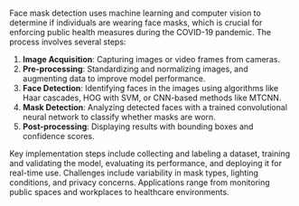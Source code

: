 Face mask detection uses machine learning and computer vision to determine if individuals are wearing face masks, which is crucial for enforcing public health measures during the COVID-19 pandemic. The process involves several steps:

1. **Image Acquisition**: Capturing images or video frames from cameras.
2. **Pre-processing**: Standardizing and normalizing images, and augmenting data to improve model performance.
3. **Face Detection**: Identifying faces in the images using algorithms like Haar cascades, HOG with SVM, or CNN-based methods like MTCNN.
4. **Mask Detection**: Analyzing detected faces with a trained convolutional neural network to classify whether masks are worn.
5. **Post-processing**: Displaying results with bounding boxes and confidence scores.

Key implementation steps include collecting and labeling a dataset, training and validating the model, evaluating its performance, and deploying it for real-time use. Challenges include variability in mask types, lighting conditions, and privacy concerns. Applications range from monitoring public spaces and workplaces to healthcare environments.
